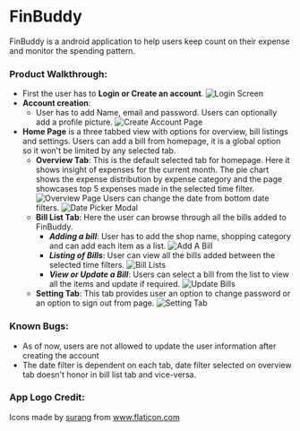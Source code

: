 # FinBuddy
FinBuddy is a android application to help users keep count on their expense and
monitor the spending pattern.

### Product Walkthrough:
  - First the user has to **Login or Create an account**.
    ![Login Screen](https://github.com/vishnudivakar31/FinBuddy/blob/master/FinBuddy/App%20Screenshots/LoginPage.jpg?s=200)
  - **Account creation**:
    - User has to add Name, email and password. Users can optionally add a profile picture.
    ![Create Account Page](https://github.com/vishnudivakar31/FinBuddy/blob/master/FinBuddy/App%20Screenshots/CreateAccount.jpg)
  - **Home Page** is a three tabbed view with options for overview, bill listings and settings. Users can add
    a bill from homepage, it is a global option so it won't be limited by any selected tab.
    - **Overview Tab**: This is the default selected tab for homepage. Here it shows insight of expenses for
      the current month. The pie chart shows the expense distribution by expense category and the page showcases
      top 5 expenses made in the selected time filter.
      ![Overview Page](https://github.com/vishnudivakar31/FinBuddy/blob/master/FinBuddy/App%20Screenshots/OverviewPage.jpg)
      Users can change the date from bottom date filters.
      ![Date Picker Modal](https://github.com/vishnudivakar31/FinBuddy/blob/master/FinBuddy/App%20Screenshots/DateFilter.jpg)
    - **Bill List Tab**: Here the user can browse through all the bills added to FinBuddy.
      - ***Adding a bill***: User has to add the shop name, shopping category and can add each item as a list.
        ![Add A Bill](https://github.com/vishnudivakar31/FinBuddy/blob/master/FinBuddy/App%20Screenshots/AddBill.jpg)
      - ***Listing of Bills***: User can view all the bills added between the selected time filters.
        ![Bill Lists](https://github.com/vishnudivakar31/FinBuddy/blob/master/FinBuddy/App%20Screenshots/BillList.jpg)
      - ***View or Update a Bill***: Users can select a bill from the list to view all the items and update if required.
        ![Update Bills](https://github.com/vishnudivakar31/FinBuddy/blob/master/FinBuddy/App%20Screenshots/UpdateBill.jpg)
    - **Setting Tab**: This tab provides user an option to change password or an option to sign out from page.
      ![Setting Tab](https://github.com/vishnudivakar31/FinBuddy/blob/master/FinBuddy/App%20Screenshots/Settings.jpg)

### Known Bugs:
  - As of now, users are not allowed to update the user information after
    creating the account
  - The date filter is dependent on each tab, date filter selected on overview tab
    doesn't honor in bill list tab and vice-versa.

### App Logo Credit:
<div>
  Icons made by <a href="https://www.flaticon.com/authors/surang" title="surang">surang</a> from <a href="https://www.flaticon.com/" title="Flaticon">www.flaticon.com</a>
</div>
